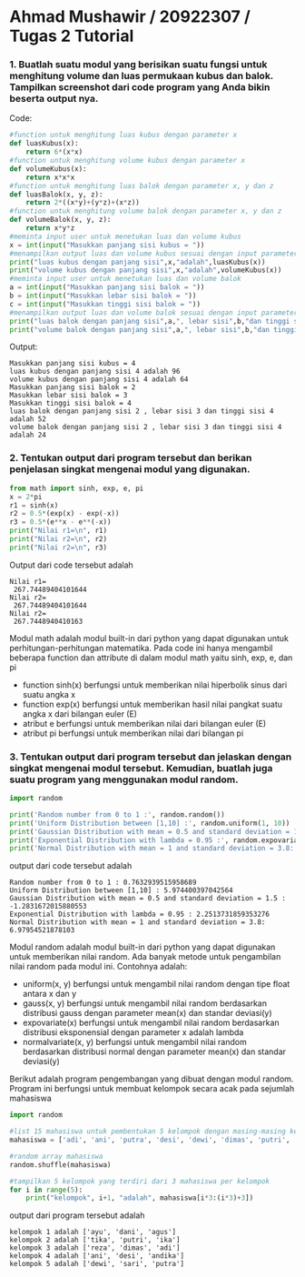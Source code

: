 # Ahmad Mushawir / 20922307 / Tugas 2 Tutorial
### 1. Buatlah suatu modul yang berisikan suatu fungsi untuk menghitung volume dan luas permukaan kubus dan balok. Tampilkan screenshot dari code program yang Anda bikin beserta output nya.

Code:
```py
#function untuk menghitung luas kubus dengan parameter x
def luasKubus(x):
    return 6*(x*x)
#function untuk menghitung volume kubus dengan parameter x
def volumeKubus(x):
    return x*x*x
#function untuk menghitung luas balok dengan parameter x, y dan z
def luasBalok(x, y, z):
    return 2*((x*y)+(y*z)+(x*z))
#function untuk menghitung volume balok dengan parameter x, y dan z
def volumeBalok(x, y, z):
    return x*y*z
#meminta input user untuk menetukan luas dan volume kubus
x = int(input("Masukkan panjang sisi kubus = "))
#menampilkan output luas dan volume kubus sesuai dengan input parameter dari user
print("luas kubus dengan panjang sisi",x,"adalah",luasKubus(x))
print("volume kubus dengan panjang sisi",x,"adalah",volumeKubus(x))
#meminta input user untuk menetukan luas dan volume balok
a = int(input("Masukkan panjang sisi balok = "))
b = int(input("Masukkan lebar sisi balok = "))
c = int(input("Masukkan tinggi sisi balok = "))
#menampilkan output luas dan volume balok sesuai dengan input parameter dari user
print("luas balok dengan panjang sisi",a,", lebar sisi",b,"dan tinggi sisi",c,"adalah",luasBalok(a,b,c))
print("volume balok dengan panjang sisi",a,", lebar sisi",b,"dan tinggi sisi",c,"adalah",volumeBalok(a,b,c))
```
Output:
```console
Masukkan panjang sisi kubus = 4
luas kubus dengan panjang sisi 4 adalah 96
volume kubus dengan panjang sisi 4 adalah 64
Masukkan panjang sisi balok = 2
Masukkan lebar sisi balok = 3
Masukkan tinggi sisi balok = 4
luas balok dengan panjang sisi 2 , lebar sisi 3 dan tinggi sisi 4 adalah 52
volume balok dengan panjang sisi 2 , lebar sisi 3 dan tinggi sisi 4 adalah 24
```

### 2. Tentukan output dari program tersebut dan berikan penjelasan singkat mengenai modul yang digunakan.
```py
from math import sinh, exp, e, pi
x = 2*pi
r1 = sinh(x)
r2 = 0.5*(exp(x) - exp(-x))
r3 = 0.5*(e**x - e**(-x))
print("Nilai r1=\n", r1)
print("Nilai r2=\n", r2)
print("Nilai r2=\n", r3) 
```
Output dari code tersebut adalah
```console
Nilai r1=
 267.74489404101644
Nilai r2=
 267.74489404101644
Nilai r2=
 267.7448940410163
```
Modul math adalah modul built-in dari python yang dapat digunakan untuk perhitungan-perhitungan matematika. 
Pada code ini hanya mengambil beberapa function dan attribute di dalam modul math yaitu sinh, exp, e, dan pi
- function sinh(x) berfungsi untuk memberikan nilai hiperbolik sinus dari suatu angka x
- function exp(x) berfungsi untuk memberikan hasil nilai pangkat suatu angka x dari bilangan euler (E)
- atribut e berfungsi untuk memberikan nilai dari bilangan euler (E) 
- atribut pi berfungsi untuk memberikan nilai dari bilangan pi

### 3. Tentukan output dari program tersebut dan jelaskan dengan singkat mengenai modul tersebut. Kemudian, buatlah juga suatu program yang menggunakan modul random.
```py
import random 

print('Random number from 0 to 1 :', random.random()) 
print('Uniform Distribution between [1,10] :', random.uniform(1, 10)) 
print('Gaussian Distribution with mean = 0.5 and standard deviation = 1.5 :', random.gauss(0.5, 1.5)) 
print('Exponential Distribution with lambda = 0.95 :', random.expovariate(0.95)) 
print('Normal Distribution with mean = 1 and standard deviation = 3.8:', random.normalvariate(1, 3.8))
```
output dari code tersebut adalah
```console
Random number from 0 to 1 : 0.7632939515958689
Uniform Distribution between [1,10] : 5.974400397042564
Gaussian Distribution with mean = 0.5 and standard deviation = 1.5 : -1.2831672015880553
Exponential Distribution with lambda = 0.95 : 2.2513731859353276
Normal Distribution with mean = 1 and standard deviation = 3.8: 6.97954521878103
```
Modul random adalah modul built-in dari python yang dapat digunakan untuk memberikan nilai random.
Ada banyak metode untuk pengambilan nilai random pada modul ini. Contohnya adalah:
- uniform(x, y) berfungsi untuk mengambil nilai random dengan tipe float antara x dan y
- gauss(x, y) berfungsi untuk mengambil nilai random berdasarkan distribusi gauss dengan parameter mean(x) dan standar deviasi(y)
- expovariate(x) berfungsi untuk mengambil nilai random berdasarkan distribusi eksponensial dengan parameter x adalah lambda
- normalvariate(x, y) berfungsi untuk mengambil nilai random berdasarkan distribusi normal dengan parameter mean(x) dan standar deviasi(y)

Berikut adalah program pengembangan yang dibuat dengan modul random.<br>
Program ini berfungsi untuk membuat kelompok secara acak pada sejumlah mahasiswa
```py
import random

#list 15 mahasiswa untuk pembentukan 5 kelompok dengan masing-masing kelompok terdiri dari 3 mahasiswa
mahasiswa = ['adi', 'ani', 'putra', 'desi', 'dewi', 'dimas', 'putri', 'dani', 'ayu', 'reza', 'tika', 'andika', 'sari', 'ika', 'agus']

#random array mahasiswa
random.shuffle(mahasiswa)

#tampilkan 5 kelompok yang terdiri dari 3 mahasiswa per kelompok
for i in range(5):
    print("kelompok", i+1, "adalah", mahasiswa[i*3:(i*3)+3])
```
output dari program tersebut adalah
```console
kelompok 1 adalah ['ayu', 'dani', 'agus']
kelompok 2 adalah ['tika', 'putri', 'ika']
kelompok 3 adalah ['reza', 'dimas', 'adi']
kelompok 4 adalah ['ani', 'desi', 'andika']
kelompok 5 adalah ['dewi', 'sari', 'putra']
```
